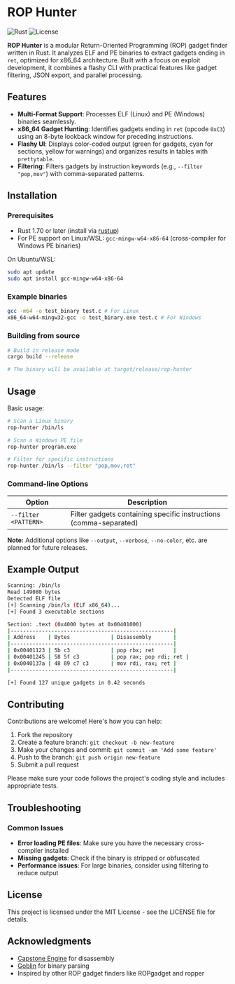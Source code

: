 # ROP Hunter

![Rust](https://img.shields.io/badge/Rust-1.70+-orange.svg)
![License](https://img.shields.io/badge/license-MIT-blue.svg)

**ROP Hunter** is a modular Return-Oriented Programming (ROP) gadget finder written in Rust. It analyzes ELF and PE binaries to extract gadgets ending in `ret`, optimized for x86_64 architecture. Built with a focus on exploit development, it combines a flashy CLI with practical features like gadget filtering, JSON export, and parallel processing.

## Features

- **Multi-Format Support**: Processes ELF (Linux) and PE (Windows) binaries seamlessly.
- **x86_64 Gadget Hunting**: Identifies gadgets ending in `ret` (opcode `0xC3`) using an 8-byte lookback window for preceding instructions.
- **Flashy UI**: Displays color-coded output (green for gadgets, cyan for sections, yellow for warnings) and organizes results in tables with `prettytable`.
- **Filtering**: Filters gadgets by instruction keywords (e.g., `--filter "pop,mov"`) with comma-separated patterns.

## Installation

### Prerequisites

- Rust 1.70 or later (install via [rustup](https://rustup.rs/))
- For PE support on Linux/WSL: `gcc-mingw-w64-x86-64` (cross-compiler for Windows PE binaries)

On Ubuntu/WSL:

```bash
sudo apt update
sudo apt install gcc-mingw-w64-x86-64
```

### Example binaries

```bash
gcc -m64 -o test_binary test.c # For Linux
x86_64-w64-mingw32-gcc -o test_binary.exe test.c # For Windows
```

### Building from source

```bash
# Build in release mode
cargo build --release

# The binary will be available at target/release/rop-hunter
```

## Usage

Basic usage:

```bash
# Scan a Linux binary
rop-hunter /bin/ls

# Scan a Windows PE file
rop-hunter program.exe

# Filter for specific instructions
rop-hunter /bin/ls --filter "pop,mov,ret"
```

### Command-line Options

| Option | Description |
|--------|-------------|
| `--filter <PATTERN>` | Filter gadgets containing specific instructions (comma-separated) |

**Note:** Additional options like `--output`, `--verbose`, `--no-color`, etc. are planned for future releases.

## Example Output

```bash
Scanning: /bin/ls
Read 149080 bytes
Detected ELF file
[+] Scanning /bin/ls (ELF x86_64)...
[+] Found 3 executable sections

Section: .text (0x4000 bytes at 0x00401000)
|----------------------------------------------------|
| Address    | Bytes             | Disassembly       |
|----------------------------------------------------|
| 0x00401123 | 5b c3             | pop rbx; ret      |
| 0x00401245 | 58 5f c3          | pop rax; pop rdi; ret |
| 0x0040137a | 48 89 c7 c3       | mov rdi, rax; ret |
|----------------------------------------------------|

[+] Found 127 unique gadgets in 0.42 seconds
```

## Contributing

Contributions are welcome! Here's how you can help:

1. Fork the repository
2. Create a feature branch: `git checkout -b new-feature`
3. Make your changes and commit: `git commit -am 'Add some feature'`
4. Push to the branch: `git push origin new-feature`
5. Submit a pull request

Please make sure your code follows the project's coding style and includes appropriate tests.

## Troubleshooting

### Common Issues

- **Error loading PE files**: Make sure you have the necessary cross-compiler installed
- **Missing gadgets**: Check if the binary is stripped or obfuscated
- **Performance issues**: For large binaries, consider using filtering to reduce output

## License

This project is licensed under the MIT License - see the LICENSE file for details.

## Acknowledgments

- [Capstone Engine](https://www.capstone-engine.org/) for disassembly
- [Goblin](https://docs.rs/goblin) for binary parsing
- Inspired by other ROP gadget finders like ROPgadget and ropper
